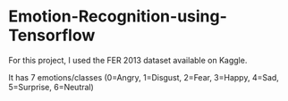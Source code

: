 # Emotion-Recognition-using-Tensorflow

For this project, I used the FER 2013 dataset available on Kaggle. 

It has 7 emotions/classes (0=Angry, 1=Disgust, 2=Fear, 3=Happy, 4=Sad, 5=Surprise, 6=Neutral) 
